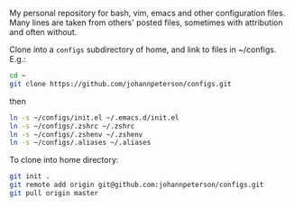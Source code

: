 My personal repository for bash, vim, emacs and other configuration files.
Many lines are taken from others' posted files, sometimes with attribution and often without.

Clone into a `configs` subdirectory of home, and link to files in
~/configs.  E.g.:

```bash
cd ~
git clone https://github.com/johannpeterson/configs.git
```

then

```bash
ln -s ~/configs/init.el ~/.emacs.d/init.el
ln -s ~/configs/.zshrc ~/.zshrc
ln -s ~/configs/.zshenv ~/.zshenv
ln -s ~/configs/.aliases ~/.aliases
```

To clone into home directory:

```bash
git init .
git remote add origin git@github.com:johannpeterson/configs.git
git pull origin master
```
